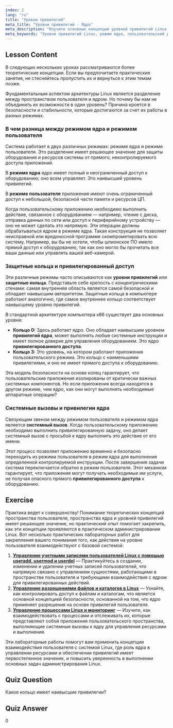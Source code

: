 ```yaml
---
index: 2
lang: "ru"
title: "Уровни привилегий"
meta_title: "Уровни привилегий - Ядро"
meta_description: "Изучите основные концепции уровней привилегий Linux. Этот урок объясняет разницу между режимом ядра и пользовательским режимом, роль колец защиты и то, как системные вызовы обеспечивают привилегированный доступ к оборудованию. Узнайте, как ядро управляет безопасностью и привилегиями ядра."
meta_keywords: "Уровни привилегий Linux, режим ядра, пользовательский режим, кольца защиты, системные вызовы, привилегированный доступ, привилегии ядра, разница между режимом ядра и пользовательским режимом, безопасность Linux"
---
```


## Lesson Content

В следующих нескольких уроках рассматриваются более теоретические концепции. Если вы предпочитаете практические занятия, не стесняйтесь пропустить их и вернуться к этим темам позже.

Фундаментальным аспектом архитектуры Linux является разделение между пространством пользователя и ядром. Но почему бы нам не объединить их возможности в один уровень? Причина кроется в безопасности и стабильности, которые достигаются за счет их работы в разных режимах.

### В чем разница между режимом ядра и режимом пользователя

Система работает в двух различных режимах: режиме ядра и режиме пользователя. Это разделение имеет решающее значение для защиты оборудования и ресурсов системы от прямого, неконтролируемого доступа приложений.

В **режиме ядра** ядро имеет полный и неограниченный доступ к оборудованию; оно всем управляет. Это наивысший уровень привилегий.

В **режиме пользователя** приложения имеют очень ограниченный доступ к небольшой, безопасной части памяти и ресурсов ЦП.

Когда пользовательскому приложению необходимо выполнить действие, связанное с оборудованием — например, чтение с диска, отправка данных по сети или доступ к периферийному устройству — оно не может сделать это напрямую. Эти операции должны обрабатываться ядром в режиме ядра. Такая конструкция не позволяет неисправной или вредоносной программе скомпрометировать всю систему. Например, вы бы не хотели, чтобы шпионское ПО имело прямой доступ к оборудованию, так как оно могло бы прочитать все ваши данные или управлять вашей веб-камерой.

### Защитные кольца и привилегированный доступ

Эти различные режимы часто описываются как **уровни привилегий** или **защитные кольца**. Представьте себе крепость с концентрическими стенами: самая внутренняя область является самой безопасной и обладает наивысшим авторитетом. Защитные кольца в компьютере работают аналогично, где самое внутреннее кольцо соответствует наивысшему уровню привилегий.

В стандартной архитектуре компьютера x86 существует два основных уровня:

- **Кольцо 0:** Здесь работает ядро. Оно обладает наивысшим уровнем **привилегий ядра**, может выполнять любые системные инструкции и имеет полное доверие для управления оборудованием. Это ядро **привилегированного доступа**.
- **Кольцо 3:** Это уровень, на котором работают приложения пользовательского режима. Это кольцо с наименьшими привилегиями, и оно не имеет прямого доступа к оборудованию.

Эта модель безопасности на основе колец гарантирует, что пользовательские приложения изолированы от критически важных системных компонентов. Но если приложения всегда находятся в другом режиме, чем ядро, как они могут выполнять необходимые аппаратные операции?

### Системные вызовы и привилегии ядра

Связующим звеном между режимом пользователя и режимом ядра является **системный вызов**. Когда пользовательскому приложению необходимо выполнить привилегированную задачу, оно делает системный вызов с просьбой к ядру выполнить это действие от его имени.

Этот процесс позволяет приложению временно и безопасно переходить из режима пользователя в режим ядра для выполнения определенной контролируемой инструкции. После завершения задачи система переключается обратно в режим пользователя. Этот механизм гарантирует, что приложения могут получать необходимые им услуги, не получая опасного прямого **привилегированного доступа** к оборудованию.

## Exercise

Практика ведет к совершенству! Понимание теоретических концепций пространства пользователя, пространства ядра и уровней привилегий имеет решающее значение, но практический опыт помогает закрепить, как эти концепции проявляются в практическом администрировании Linux. Вот несколько практических лабораторных работ для закрепления вашего понимания того, как действия на уровне пользователя взаимодействуют с базовой системой:

1. **[Управление учетными записями пользователей Linux с помощью useradd, usermod и userdel](https://labex.io/ru/labs/comptia-manage-linux-user-accounts-with-useradd-usermod-and-userdel-590837)** — Практикуйтесь в создании, изменении и удалении учетных записей пользователей, что напрямую связано с управлением сущностями, работающими в пространстве пользователя и требующими взаимодействия с ядром для привилегированных действий.
2. **[Управление разрешениями файлов и каталогов в Linux](https://labex.io/ru/labs/comptia-manage-file-and-directory-permissions-in-linux-590844)** — Узнайте, как контролировать доступ к файлам и каталогам, что является основной концепцией безопасности, основанной на том, что ядро применяет разрешения на основе привилегий пользователя.
3. **[Управление процессами Linux и мониторинг](https://labex.io/ru/labs/comptia-manage-and-monitor-linux-processes-590864)** — Изучите, как взаимодействовать с процессами и отслеживать их, которые представляют собой приложения пользовательского пространства, выполняющие системные вызовы к ядру для управления ресурсами и выполнения.

Эти лабораторные работы помогут вам применить концепции взаимодействия пользователя с системой Linux, где роль ядра в управлении ресурсами и обеспечении привилегий имеет первостепенное значение, и повысить уверенность в выполнении основных задач администрирования Linux.

## Quiz Question

Какое кольцо имеет наивысшие привилегии?

## Quiz Answer

0
